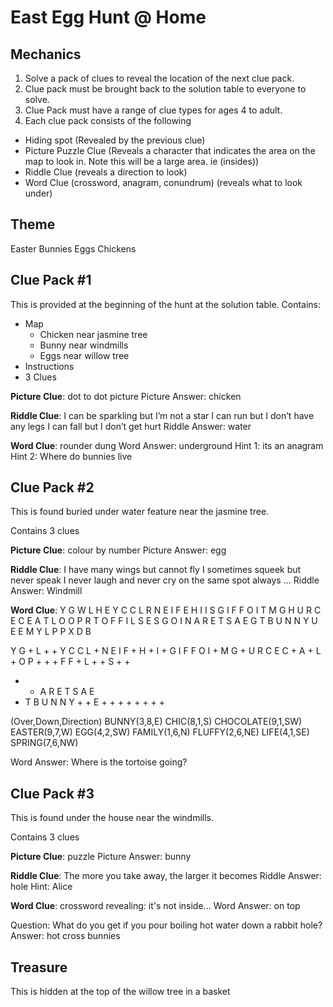 # East Egg Hunt @ Home

## Mechanics

1. Solve a pack of clues to reveal the location of the next clue pack.
2. Clue pack must be brought back to the solution table to everyone to solve.
3. Clue Pack must have a range of clue types for ages 4 to adult.
4. Each clue pack consists of the following
- Hiding spot (Revealed by the previous clue)
- Picture Puzzle Clue (Reveals a character that indicates the area on the map to look in. Note this will be a large area. ie (insides))
- Riddle Clue (reveals a direction to look)
- Word Clue (crossword, anagram, conundrum) (reveals what to look under)

## Theme

Easter
Bunnies
Eggs
Chickens

## Clue Pack #1

This is provided at the beginning of the hunt at the solution table.
Contains:

- Map
  - Chicken near jasmine tree
  - Bunny near windmills
  - Eggs near willow tree
- Instructions
- 3 Clues

**Picture Clue**: dot to dot picture
Picture Answer: chicken

**Riddle Clue**:
  I can be sparkling but I’m not a star
  I can run but I don’t have any legs
  I can fall but I don’t get hurt
Riddle Answer: water

**Word Clue**: rounder dung
Word Answer: underground
Hint 1: its an anagram
Hint 2: Where do bunnies live

## Clue Pack #2

This is found buried under water feature near the jasmine tree.

Contains 3 clues

**Picture Clue**: colour by number
Picture Answer: egg

**Riddle Clue**: 
I have many wings but cannot fly 
I sometimes squeek but never speak
I never laugh and never cry on the same spot always ...
Riddle Answer: Windmill


**Word Clue**: 
Y G W L H E Y C C 
L R N E I F E H I 
I S G I F F O I T 
M G H U R C E C E 
A T L O O P R T O 
F F I L S E S G O 
I N A R E T S A E 
G T B U N N Y U E 
E M	Y	L	P	P	X	D	B 

Y G + L + + Y C C 
L + N E I F + H + 
I + G I F F O I + 
M G + U R C E C + 
A + L + O P + + + 
F F + L + + S + + 
+ + A R E T S A E 
+ T B U N N Y + + 
E + + + + + + + + 

(Over,Down,Direction) 
BUNNY(3,8,E)
CHIC(8,1,S)
CHOCOLATE(9,1,SW)
EASTER(9,7,W)
EGG(4,2,SW)
FAMILY(1,6,N)
FLUFFY(2,6,NE)
LIFE(4,1,SE)
SPRING(7,6,NW)



Word Answer: Where is the tortoise going?

## Clue Pack #3

This is found under the house near the windmills.

Contains 3 clues

**Picture Clue**: puzzle
Picture Answer: bunny

**Riddle Clue**: The more you take away, the larger it becomes
Riddle Answer: hole
Hint: Alice

**Word Clue**: crossword revealing: it's not inside...
Word Answer: on top

Question: What do you get if you pour boiling hot water down a rabbit hole?
Answer: hot cross bunnies

## Treasure

This is hidden at the top of the willow tree in a basket